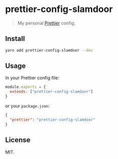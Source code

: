 # prettier-config-slamdoor

> My personal [Prettier](https://prettier.io/) config.

## Install

```bash
yarn add prettier-config-slamdoor --dev
```

## Usage

In your Prettier config file:

```js
module.exports = {
  extends: ["prettier-config-slamdoor"]
}
```

or your `package.json`:

```json
{
  "prettier": "prettier-config-slamdoor"
}
```

## License

MIT.
